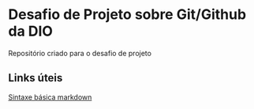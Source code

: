 # Desafio de Projeto sobre Git/Github da DIO
Repositório criado para o desafio de projeto
## Links úteis

[Sintaxe básica markdown](https://www.markdownguide.org/basic-syntax/)
